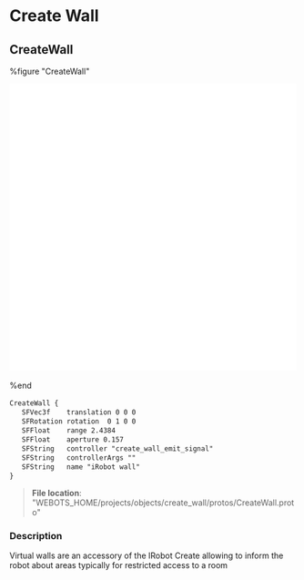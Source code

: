 # Create Wall

## CreateWall

%figure "CreateWall"

![CreateWall-image](images/objects/create_wall/CreateWall/model.png)

%end

```
CreateWall {
   SFVec3f    translation 0 0 0
   SFRotation rotation  0 1 0 0
   SFFloat    range 2.4384
   SFFloat    aperture 0.157
   SFString   controller "create_wall_emit_signal"
   SFString   controllerArgs ""
   SFString   name "iRobot wall"
}
```

> **File location**: "WEBOTS\_HOME/projects/objects/create_wall/protos/CreateWall.proto"

### Description

Virtual walls are an accessory of the IRobot Create allowing to inform the robot about areas typically for restricted access to a room

